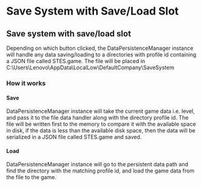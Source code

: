 # Save System with Save/Load Slot
 
## Save system with save/load slot

Depending on which button clicked, the DataPersistenceManager instance will handle any data saving/loading to a directories with profile id containing a JSON file called STES.game. The file will be placed in C:\Users\Lenovo\AppData\LocalLow\DefaultCompany\SaveSystem

### How it works
#### Save
DataPersistenceManager instance will take the current game data i.e. level, and pass it to the file data handler along with the directory profile id. The file will be written first to the memory to compare it with the available space in disk, if the data is less than the available disk space, then the data will be serialized in a JSON file called STES.game and saved.

#### Load
DataPersistenceManager instance will go to the persistent data path and find the directory with the matching profile id, and load the game data from the file to the game. 
